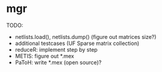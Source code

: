 # mgr

TODO:
  - netlists.load(), netlists.dump() (figure out matrices size?)
  - additional testcases (UF Sparse matrix collection)
  - reduceR: implement step by step
  - METIS: figure out *.mex
  - PaToH: write *.mex (open source)?
